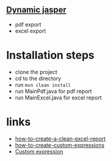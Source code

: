 ## [Dynamic jasper][1]

+ pdf export
+ excel export

# Installation steps
+ clone the project
+ cd to the directory
+ run ``mvn clean install``
+ run MainPdf.java for pdf report
+ run MainExcel.java for excel report

# links
+ [how-to-create-a-clean-excel-report][2]
+ [how-to-create-custom-expressions][3]
+ [Custom expression][4]


[1]: http://dynamicjasper.com
[2]: http://dynamicjasper.com/2010/10/06/how-to-create-a-clean-excel-report/
[3]: http://dynamicjasper.com/2010/10/06/how-to-create-custom-expressions/
[4]: http://dynamicjasper.com/docs/current/xref-test/ar/com/fdvs/dj/test/VariableValueFormatterReportTest.html





